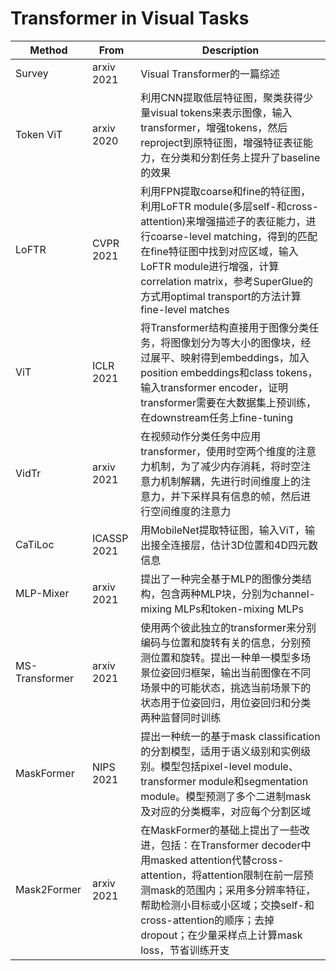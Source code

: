 # Transformer in Visual Tasks



| Method         | From        | Description                                                                                                                                                                                                            |
| -------------- | ----------- | ---------------------------------------------------------------------------------------------------------------------------------------------------------------------------------------------------------------------- |
| Survey         | arxiv 2021  | Visual Transformer的一篇综述                                                                                                                                                                                                |
| Token ViT      | arxiv 2020  | 利用CNN提取低层特征图，聚类获得少量visual tokens来表示图像，输入transformer，增强tokens，然后reproject到原特征图，增强特征表征能力，在分类和分割任务上提升了baseline的效果                                                                                                         |
| LoFTR          | CVPR 2021   | 利用FPN提取coarse和fine的特征图，利用LoFTR module(多层self-和cross-attention)来增强描述子的表征能力，进行coarse-level matching，得到的匹配在fine特征图中找到对应区域，输入LoFTR module进行增强，计算correlation matrix，参考SuperGlue的方式用optimal transport的方法计算fine-level matches |
| ViT            | ICLR 2021   | 将Transformer结构直接用于图像分类任务，将图像划分为等大小的图像块，经过展平、映射得到embeddings，加入position embeddings和class tokens，输入transformer encoder，证明transformer需要在大数据集上预训练，在downstream任务上fine-tuning                                                 |
| VidTr          | arxiv 2021  | 在视频动作分类任务中应用transformer，使用时空两个维度的注意力机制，为了减少内存消耗，将时空注意力机制解耦，先进行时间维度上的注意力，并下采样具有信息的帧，然后进行空间维度的注意力                                                                                                                        |
| CaTiLoc        | ICASSP 2021 | 用MobileNet提取特征图，输入ViT，输出接全连接层，估计3D位置和4D四元数信息                                                                                                                                                                           |
| MLP-Mixer      | arxiv 2021  | 提出了一种完全基于MLP的图像分类结构，包含两种MLP块，分别为channel-mixing MLPs和token-mixing MLPs                                                                                                                                                  |
| MS-Transformer | arxiv 2021  | 使用两个彼此独立的transformer来分别编码与位置和旋转有关的信息，分别预测位置和旋转。提出一种单一模型多场景位姿回归框架，输出当前图像在不同场景中的可能状态，挑选当前场景下的状态用于位姿回归，用位姿回归和分类两种监督同时训练                                                                                                   |
| MaskFormer     | NIPS 2021   | 提出一种统一的基于mask classification的分割模型，适用于语义级别和实例级别。模型包括pixel-level module、transformer module和segmentation module。模型预测了多个二进制mask及对应的分类概率，对应每个分割区域                                                                           |
| Mask2Former    | arxiv 2021  | 在MaskFormer的基础上提出了一些改进，包括：在Transformer decoder中用masked attention代替cross-attention，将attention限制在前一层预测mask的范围内；采用多分辨率特征，帮助检测小目标或小区域；交换self-和cross-attention的顺序；去掉dropout；在少量采样点上计算mask loss，节省训练开支                       |
